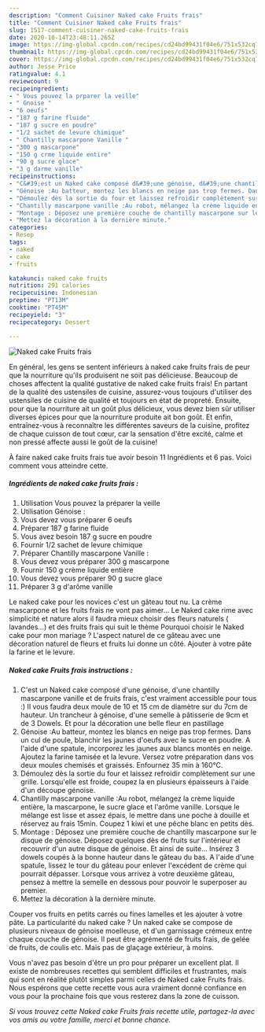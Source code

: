 ```yaml
---
description: "Comment Cuisiner Naked cake Fruits frais"
title: "Comment Cuisiner Naked cake Fruits frais"
slug: 1517-comment-cuisiner-naked-cake-fruits-frais
date: 2020-10-14T23:48:11.265Z
image: https://img-global.cpcdn.com/recipes/cd24bd99431f04e6/751x532cq70/naked-cake-fruits-frais-photo-principale-de-la-recette.jpg
thumbnail: https://img-global.cpcdn.com/recipes/cd24bd99431f04e6/751x532cq70/naked-cake-fruits-frais-photo-principale-de-la-recette.jpg
cover: https://img-global.cpcdn.com/recipes/cd24bd99431f04e6/751x532cq70/naked-cake-fruits-frais-photo-principale-de-la-recette.jpg
author: Jesse Price
ratingvalue: 4.1
reviewcount: 9
recipeingredient:
- " Vous pouvez la prparer la veille"
- " Gnoise "
- "6 oeufs"
- "187 g farine fluide"
- "187 g sucre en poudre"
- "1/2 sachet de levure chimique"
- " Chantilly mascarpone Vanille "
- "300 g mascarpone"
- "150 g crme liquide entire"
- "90 g sucre glace"
- "3 g darme vanille"
recipeinstructions:
- "C&#39;est un Naked cake composé d&#39;une génoise, d&#39;une chantilly mascarpone vanille et de fruits frais, c&#39;est vraiment accessible pour tous :) Il vous faudra deux moule de 10 et 15 cm de diamètre sur du 7cm de hauteur. Un trancheur à génoise, d&#39;une semelle à pâtisserie de 9cm et de 3 Dowels. Et pour la décoration une belle fleur en pastillage"
- "Génoise :Au batteur, montez les blancs en neige pas trop fermes. Dans un cul de poule, blanchir les jaunes d&#39;oeufs avec le sucre en poudre. A l&#39;aide d&#39;une spatule, incorporez les jaunes aux blancs montés en neige. Ajoutez la farine tamisée et la levure. Versez votre préparation dans vos deux moules chemisés et graissés. Enfournez 35 min à 160°C."
- "Démoulez dès la sortie du four et laissez refroidir complètement sur une grille. Lorsqu&#39;elle est froide, coupez la en plusieurs épaisseurs à l&#39;aide d&#39;un découpe génoise."
- "Chantilly mascarpone vanille :Au robot, mélangez la crème liquide entière, la mascarpone, le sucre glace et l&#39;arôme vanille. Lorsque le mélange est lisse et assez épais, le mettre dans une poche à douille et réservez au frais 15min. Coupez 1 kiwi et une pêche blanc en petits dès."
- "Montage : Déposez une première couche de chantilly mascarpone sur le disque de génoise. Déposez quelques dès de fruits sur l&#39;intérieur et recouvrir d&#39;un autre disque de génoise. Et ainsi de suite... Insérez 3 dowels coupés à la bonne hauteur dans le gâteau du bas. A l&#39;aide d&#39;une spatule, lissez le tour du gâteau pour enlever l&#39;excédent de crème qui pourrait dépasser. Lorsque vous arrivez à votre deuxième gâteau, pensez à mettre la semelle en dessous pour pouvoir le superposer au premier."
- "Mettez la décoration à la dernière minute."
categories:
- Resep
tags:
- naked
- cake
- fruits

katakunci: naked cake fruits 
nutrition: 291 calories
recipecuisine: Indonesian
preptime: "PT13M"
cooktime: "PT45M"
recipeyield: "3"
recipecategory: Dessert

---
```



![Naked cake Fruits frais](https://img-global.cpcdn.com/recipes/cd24bd99431f04e6/751x532cq70/naked-cake-fruits-frais-photo-principale-de-la-recette.jpg)

En général, les gens se sentent inférieurs à naked cake fruits frais de peur que la nourriture qu'ils produisent ne soit pas délicieuse. Beaucoup de choses affectent la qualité gustative de naked cake fruits frais! En partant de la qualité des ustensiles de cuisine, assurez-vous toujours d'utiliser des ustensiles de cuisine de qualité et toujours en état de propreté. Ensuite, pour que la nourriture ait un goût plus délicieux, vous devez bien sûr utiliser diverses épices pour que la nourriture produite ait bon goût. Et enfin, entraînez-vous à reconnaître les différentes saveurs de la cuisine, profitez de chaque cuisson de tout cœur, car la sensation d'être excité, calme et non pressé affecte aussi le goût de la cuisine!

<!--inarticleads1-->

À faire naked cake fruits frais tue avoir besoin 11 Ingrédients et 6 pas. Voici comment vous atteindre cette.

##### Ingrédients de naked cake fruits frais :

1. Utilisation  Vous pouvez la préparer la veille
1. Utilisation  Génoise :
1. Vous devez vous préparer 6 oeufs
1. Préparer 187 g farine fluide
1. Vous avez besoin 187 g sucre en poudre
1. Fournir 1/2 sachet de levure chimique
1. Préparer  Chantilly mascarpone Vanille :
1. Vous devez vous préparer 300 g mascarpone
1. Fournir 150 g crème liquide entière
1. Vous devez vous préparer 90 g sucre glace
1. Préparer 3 g d&#39;arôme vanille


Le naked cake pour les novices c&#39;est un gâteau tout nu. La crème mascarpone et les fruits frais ne vont pas aimer… Le Naked cake rime avec simplicité et nature alors il faudra mieux choisir des fleurs naturels ( lavandes…) et des fruits frais qui suit le thème Pourquoi choisir le Naked cake pour mon mariage ? L&#39;aspect naturel de ce gâteau avec une décoration naturel de fleurs et fruits lui donne un côté. Ajouter à votre pâte la farine et le levure. 

<!--inarticleads2-->

##### Naked cake Fruits frais instructions :

1. C&#39;est un Naked cake composé d&#39;une génoise, d&#39;une chantilly mascarpone vanille et de fruits frais, c&#39;est vraiment accessible pour tous :) Il vous faudra deux moule de 10 et 15 cm de diamètre sur du 7cm de hauteur. Un trancheur à génoise, d&#39;une semelle à pâtisserie de 9cm et de 3 Dowels. Et pour la décoration une belle fleur en pastillage
1. Génoise :Au batteur, montez les blancs en neige pas trop fermes. Dans un cul de poule, blanchir les jaunes d&#39;oeufs avec le sucre en poudre. A l&#39;aide d&#39;une spatule, incorporez les jaunes aux blancs montés en neige. Ajoutez la farine tamisée et la levure. Versez votre préparation dans vos deux moules chemisés et graissés. Enfournez 35 min à 160°C.
1. Démoulez dès la sortie du four et laissez refroidir complètement sur une grille. Lorsqu&#39;elle est froide, coupez la en plusieurs épaisseurs à l&#39;aide d&#39;un découpe génoise.
1. Chantilly mascarpone vanille :Au robot, mélangez la crème liquide entière, la mascarpone, le sucre glace et l&#39;arôme vanille. Lorsque le mélange est lisse et assez épais, le mettre dans une poche à douille et réservez au frais 15min. Coupez 1 kiwi et une pêche blanc en petits dès.
1. Montage : Déposez une première couche de chantilly mascarpone sur le disque de génoise. Déposez quelques dès de fruits sur l&#39;intérieur et recouvrir d&#39;un autre disque de génoise. Et ainsi de suite... Insérez 3 dowels coupés à la bonne hauteur dans le gâteau du bas. A l&#39;aide d&#39;une spatule, lissez le tour du gâteau pour enlever l&#39;excédent de crème qui pourrait dépasser. Lorsque vous arrivez à votre deuxième gâteau, pensez à mettre la semelle en dessous pour pouvoir le superposer au premier.
1. Mettez la décoration à la dernière minute.


Couper vos fruits en petits carrés ou fines lamelles et les ajouter à votre pâte. La particularité du naked cake ? Un naked cake se compose de plusieurs niveaux de génoise moelleuse, et d&#39;un garnissage crémeux entre chaque couche de génoise. Il peut être agrémenté de fruits frais, de gelée de fruits, de coulis etc. Mais pas de glaçage extérieur, à moins. 

<!--inarticleads1-->

<p>
Vous n'avez pas besoin d'être un pro pour préparer un excellent plat. Il existe de nombreuses recettes qui semblent difficiles et frustrantes, mais qui sont en réalité plutôt simples parmi celles de Naked cake Fruits frais. Nous espérons que cette recette vous aura vraiment donné confiance en vous pour la prochaine fois que vous resterez dans la zone de cuisson.
</p>

<p>
<i>Si vous trouvez cette Naked cake Fruits frais recette utile, partagez-la avec vos amis ou votre famille, merci et bonne chance.</i>
</p>
